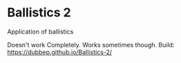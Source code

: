 # Ballistics 2
 Application of ballistics


Doesn't work Completely. Works sometimes though.
Build: https://dubbep.github.io/Ballistics-2/
